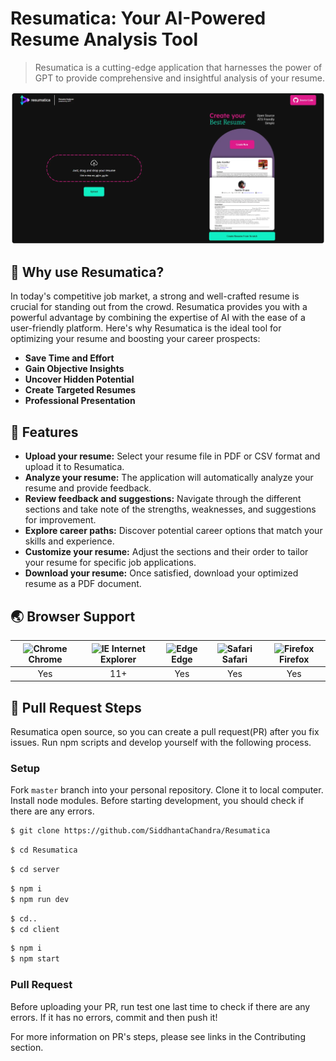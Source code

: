 # Resumatica: Your AI-Powered Resume Analysis Tool

> Resumatica is a cutting-edge application that harnesses the power of GPT to provide comprehensive and insightful analysis of your resume.



<img src="https://raw.githubusercontent.com/SiddhantaChandra/Resumatica/master/client/public/preview.webp" />





## 🤖 Why use Resumatica?

In today's competitive job market, a strong and well-crafted resume is crucial for standing out from the crowd. Resumatica provides you with a powerful advantage by combining the expertise of AI with the ease of a user-friendly platform.
Here's why Resumatica is the ideal tool for optimizing your resume and boosting your career prospects:

- **Save Time and Effort**
- **Gain Objective Insights**
- **Uncover Hidden Potential**
- **Create Targeted Resumes**
- **Professional Presentation**



## 🎨 Features

- **Upload your resume:** Select your resume file in PDF or CSV format and upload it to Resumatica.
- **Analyze your resume:** The application will automatically analyze your resume and provide feedback.
- **Review feedback and suggestions:** Navigate through the different sections and take note of the strengths, weaknesses, and suggestions for improvement.
- **Explore career paths:** Discover potential career options that match your skills and experience.
- **Customize your resume:** Adjust the sections and their order to tailor your resume for specific job applications.
- **Download your resume:** Once satisfied, download your optimized resume as a PDF document.




## 🌏 Browser Support

| <img src="https://user-images.githubusercontent.com/1215767/34348387-a2e64588-ea4d-11e7-8267-a43365103afe.png" alt="Chrome" width="16px" height="16px" /> Chrome | <img src="https://user-images.githubusercontent.com/1215767/34348590-250b3ca2-ea4f-11e7-9efb-da953359321f.png" alt="IE" width="16px" height="16px" /> Internet Explorer | <img src="https://user-images.githubusercontent.com/1215767/34348380-93e77ae8-ea4d-11e7-8696-9a989ddbbbf5.png" alt="Edge" width="16px" height="16px" /> Edge | <img src="https://user-images.githubusercontent.com/1215767/34348394-a981f892-ea4d-11e7-9156-d128d58386b9.png" alt="Safari" width="16px" height="16px" /> Safari | <img src="https://user-images.githubusercontent.com/1215767/34348383-9e7ed492-ea4d-11e7-910c-03b39d52f496.png" alt="Firefox" width="16px" height="16px" /> Firefox |
| :---------: | :---------: | :---------: | :---------: | :---------: |
| Yes | 11+ | Yes | Yes | Yes |


## 🔧 Pull Request Steps

Resumatica open source, so you can create a pull request(PR) after you fix issues. Run npm scripts and develop yourself with the following process.

### Setup

Fork `master` branch into your personal repository. Clone it to local computer. Install node modules. Before starting development, you should check if there are any errors.

```sh
$ git clone https://github.com/SiddhantaChandra/Resumatica
```
```sh
$ cd Resumatica
```
```sh
$ cd server
```
```sh
$ npm i
$ npm run dev
```
```sh
$ cd..
$ cd client
```

```sh
$ npm i
$ npm start
```


### Pull Request

Before uploading your PR, run test one last time to check if there are any errors. If it has no errors, commit and then push it!

For more information on PR's steps, please see links in the Contributing section.


